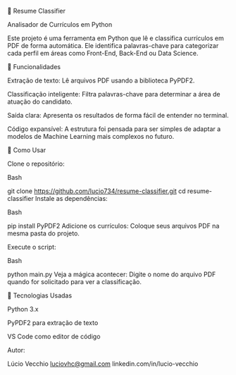 📄 Resume Classifier

Analisador de Currículos em Python

Este projeto é uma ferramenta em Python que lê e classifica currículos em PDF de forma automática. Ele identifica palavras-chave para categorizar cada perfil em áreas como Front-End, Back-End ou Data Science.

🚀 Funcionalidades

Extração de texto: Lê arquivos PDF usando a biblioteca PyPDF2.

Classificação inteligente: Filtra palavras-chave para determinar a área de atuação do candidato.

Saída clara: Apresenta os resultados de forma fácil de entender no terminal.

Código expansível: A estrutura foi pensada para ser simples de adaptar a modelos de Machine Learning mais complexos no futuro.


📂 Como Usar

Clone o repositório:

Bash

git clone https://github.com/lucio734/resume-classifier.git
cd resume-classifier
Instale as dependências:

Bash

pip install PyPDF2
Adicione os currículos: Coloque seus arquivos PDF na mesma pasta do projeto.

Execute o script:

Bash

python main.py
Veja a mágica acontecer: Digite o nome do arquivo PDF quando for solicitado para ver a classificação.


🧰 Tecnologias Usadas

Python 3.x

PyPDF2 para extração de texto

VS Code como editor de código


Autor:

Lúcio Vecchio
luciovhc@gmail.com
linkedin.com/in/lucio-vecchio
